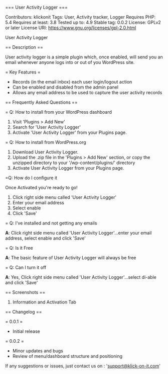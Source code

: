 === User Activity Logger  ===

Contributors: klickonit
Tags: User, Activity tracker, Logger
Requires PHP: 5.4
Requires at least: 3.8
Tested up to: 4.9
Stable tag: 0.0.2
License: GPLv2 or later
License URI: https://www.gnu.org/licenses/gpl-2.0.html

User Activity Logger

== Description ==

User activity logger is a simple plugin which, once enabled, will send you an email whenever anyone logs into or out of you WordPress site.

= Key Features =

* Records (in the email inbox) each user login/logout action
* Can be enabled and disabled from the admin panel
* Allows any email address to be used to capture the user activity records

== Frequently Asked Questions ==

= Q: How to install from your WordPress dashboard

1. Visit 'Plugins > Add New'
2. Search for 'User Activity Logger'
3. Activate 'User Activity Logger' from your Plugins page.

= Q: How to install from WordPress.org

1. Download User Activity Logger.
2. Upload the .zip file in the 'Plugins > Add New' section, or copy the unzipped directory to your '/wp-content/plugins/' directory
3. Activate User Activity Logger from your Plugins page.

=Q: How do I configure it 

Once Activated you're ready to go!  

1. Click right side menu called 'User Activity Logger'
2. Enter your email address
3. Select enable
4. Click 'Save'

= Q: I've installed and not getting any emails

**A**: Click right side menu called 'User Activity Logger'...enter your email address, select enable and click 'Save'  

= Q: Is it Free

**A**: The basic feature of User Activity Logger will always be free

= Q:  Can I turn it off

**A**: Yes, Click right side menu called 'User Activity Logger'...select di-able and click 'Save'  

== Screenshots ==

1. Information and Activation Tab

== Changelog ==

= 0.0.1 =
 * Initial release

= 0.0.2 =
 * Minor updates and bugs
 * Review of menu/dashboard structure and positioning

 If any suggestions or issues, just contact us on : 'support@klick-on-it.com'
